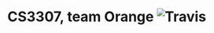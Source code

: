CS3307, team Orange ![Travis](https://api.travis-ci.com/st3phen/cs3307-orange.svg?token=FhpZM2emQLE9qeNqYA72&branch=master)
===================

